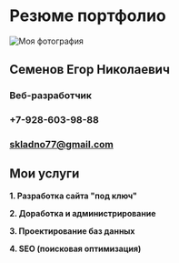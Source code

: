 # Резюме портфолио
![Моя фотография](https://sun9-west.userapi.com/sun9-46/s/v1/ig2/kWKrlx_-u4KtB3AE_kRNpTS2DcvQA8R_atLhOy84iYnTXrRaf1XAj7uqEzb05EuAQMrgtB2L_54YKQosU6Muxr8t.jpg?size=640x640&quality=96&type=album)

## Семенов Егор Николаевич
### Веб-разработчик
### +7-928-603-98-88
### skladno77@gmail.com

## Мои услуги
**1. Разработка сайта "под ключ"**

**2. Доработка и администрирование**

**3. Проектирование баз данных**

**4. SEO (поисковая оптимизация)**
